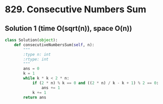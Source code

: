# 829. Consecutive Numbers Sum

## Solution 1 (time O(sqrt(n)), space O(n))

```python
class Solution(object):
    def consecutiveNumbersSum(self, n):
        """
        :type n: int
        :rtype: int
        """
        ans = 0
        k = 1
        while k * k < 2 * n:
            if (2 * n) % k == 0 and ((2 * n) / k - k + 1) % 2 == 0:
                ans += 1
            k += 1
        return ans
```
